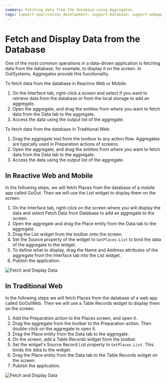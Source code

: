 ```yaml
---
summary: Fetching data from the database using Aggregates.
tags: support-application_development; support-Database; support-webapps
---
```


# Fetch and Display Data from the Database

One of the most common operations in a data-driven application is fetching data from the database, for example, to display it on the screen. In OutSystems, Aggregates provide this functionality.

To fetch data from the database in Reactive Web or Mobile:

1. On the Interface tab, right-click a screen and select if you want to retrieve data from the database or from the local storage to add an aggregate.
2. Open the aggregate, and drag the entities from where you want to fetch data from the Data tab to the aggregate.
3. Access the data using the output list of the aggregate.

To fetch data from the database in Traditional Web:

1. Drag the aggregate tool from the toolbox to any action flow. Aggregates are typically used in Preparation actions of screens.
2. Open the aggregate, and drag the entities from where you want to fetch data from the Data tab to the aggregate.
3. Access the data using the output list of the aggregate.

## In Reactive Web and Mobile

In the following steps, we will fetch Places from the database of a mobile app called GoOut. Then we will use the List widget to display them on the screen.

1. On the Interface tab, right-click on the screen where you will display the data and select  Fetch Data from Database to add an aggregate to the screen.
2. Open the aggregate and drag the Place entity from the Data tab to the aggregate.
3. Drag the List widget from the toolbar onto the screen.
4. Set the Source property of the widget to `GetPlaces.List` to bind the data of the aggregate to the widget.
5. To define what to display, drag the Name and Address attributes of the aggregate from the Interface tab into the List widget.
6. Publish the application.

![Fetch and Display Data](../../../../.gitbook/assets/fetch-display-mobile.gif)

## In Traditional Web

In the following steps we will fetch Places from the database of a web app called GoOutWeb. Then we will use a Table Records widget to display them on the screen.

1. Add the Preparation action to the Places screen, and open it.
2. Drag the aggregate from the toolbar to the Preparation action. Then double-click on the aggregate to open it.
3. Drag the Place entity from the Data tab to the aggregate.
4. On the screen, add a Table Records widget from the toolbar. 
5. Set the widget's  Source Record List property to `GetPlaces.List`. This binds the data to the widget.
6. Drag the Place entity from the Data tab to the Table Records widget on the screen.
7. Publish the application.

![Fetch and Display Data](../../../../.gitbook/assets/fetch-display-web.gif)

